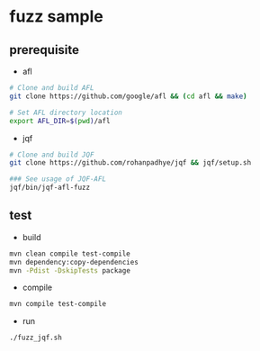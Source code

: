 # fuzz sample

## prerequisite

-   afl

```bash
# Clone and build AFL
git clone https://github.com/google/afl && (cd afl && make)

# Set AFL directory location
export AFL_DIR=$(pwd)/afl
```

-   jqf

```bash
# Clone and build JQF
git clone https://github.com/rohanpadhye/jqf && jqf/setup.sh

### See usage of JQF-AFL
jqf/bin/jqf-afl-fuzz
```

## test

-   build

```bash
mvn clean compile test-compile
mvn dependency:copy-dependencies
mvn -Pdist -DskipTests package
```

- compile

```bash
mvn compile test-compile
```

-   run

```bash
./fuzz_jqf.sh
```
